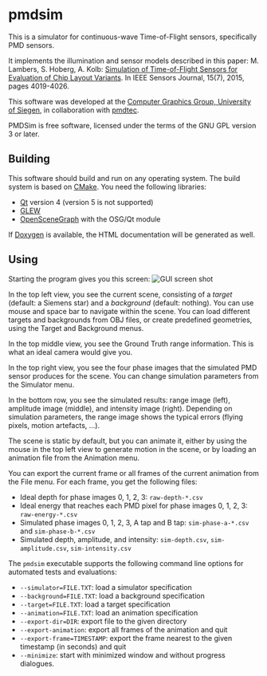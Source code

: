 # pmdsim

This is a simulator for continuous-wave Time-of-Flight sensors, specifically
PMD sensors.

It implements the illumination and sensor models described in this paper:
M. Lambers, S. Hoberg, A. Kolb: [Simulation of Time-of-Flight Sensors for Evaluation of
Chip Layout Variants](http://ieeexplore.ieee.org/xpl/articleDetails.jsp?reload=true&arnumber=7054461).
In IEEE Sensors Journal, 15(7), 2015, pages 4019-4026.

This software was developed at the [Computer Graphics Group, University of
Siegen](http://www.cg.informatik.uni-siegen.de),
in collaboration with [pmdtec](http://pmdtec.com).

PMDSim is free software, licensed under the terms of the GNU GPL version 3 or
later.

## Building 

This software should build and run on any operating system.
The build system is based on [CMake](http://www.cmake.org/).
You need the following libraries:
- [Qt](https://www.qt.io/) version 4 (version 5 is not supported)
- [GLEW](http://glew.sourceforge.net/)
- [OpenSceneGraph](http://www.openscenegraph.com/) with the OSG/Qt module

If [Doxygen](http://www.stack.nl/~dimitri/doxygen/) is available, the HTML
documentation will be generated as well.

## Using

Starting the program gives you this screen:
![GUI screen shot](https://gitlab.marlam.de/marlam/pmdsim/raw/master/doc/pmdsim-screenshot.png)

In the top left view, you see the current scene, consisting of a *target*
(default: a Siemens star) and a *background* (default: nothing). You can use
mouse and space bar to navigate within the scene. You can load different targets
and backgrounds from OBJ files, or create predefined geometries, using the
Target and Background menus.

In the top middle view, you see the Ground Truth range information. This is
what an ideal camera would give you.

In the top right view, you see the four phase images that the simulated PMD
sensor produces for the scene. You can change simulation parameters from the
Simulator menu.

In the bottom row, you see the simulated results: range image (left), amplitude
image (middle), and intensity image (right). Depending on simulation parameters,
the range image shows the typical errors (flying pixels, motion artefacts, ...).

The scene is static by default, but you can animate it, either by using the
mouse in the top left view to generate motion in the scene, or by loading an
animation file from the Animation menu.

You can export the current frame or all frames of the current animation from
the File menu. For each frame, you get the following files:
- Ideal depth for phase images 0, 1, 2, 3: `raw-depth-*.csv`
- Ideal energy that reaches each PMD pixel for phase images 0, 1, 2, 3: `raw-energy-*.csv`
- Simulated phase images 0, 1, 2, 3, A tap and B tap: `sim-phase-a-*.csv` and `sim-phase-b-*.csv`
- Simulated depth, amplitude, and intensity: `sim-depth.csv`, `sim-amplitude.csv`, `sim-intensity.csv`

The `pmdsim` executable supports the following command line options
for automated tests and evaluations:
- `--simulator=FILE.TXT`: load a simulator specification
- `--background=FILE.TXT`: load a background specification
- `--target=FILE.TXT`: load a target specification
- `--animation=FILE.TXT`: load an animation specification
- `--export-dir=DIR`: export file to the given directory
- `--export-animation`: export all frames of the animation and quit
- `--export-frame=TIMESTAMP`: export the frame nearest to the given timestamp (in seconds) and quit
- `--minimize`: start with minimized window and without progress dialogues.
